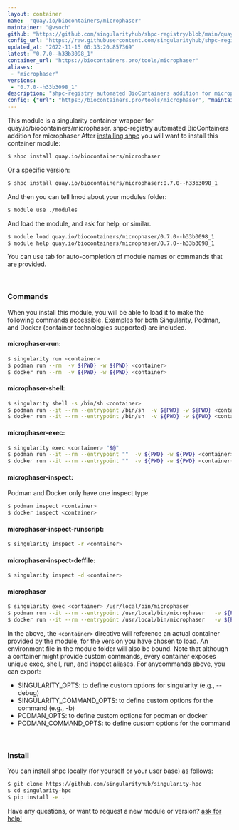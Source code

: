 ```yaml
---
layout: container
name:  "quay.io/biocontainers/microphaser"
maintainer: "@vsoch"
github: "https://github.com/singularityhub/shpc-registry/blob/main/quay.io/biocontainers/microphaser/container.yaml"
config_url: "https://raw.githubusercontent.com/singularityhub/shpc-registry/main/quay.io/biocontainers/microphaser/container.yaml"
updated_at: "2022-11-15 00:33:20.857369"
latest: "0.7.0--h33b3098_1"
container_url: "https://biocontainers.pro/tools/microphaser"
aliases:
 - "microphaser"
versions:
 - "0.7.0--h33b3098_1"
description: "shpc-registry automated BioContainers addition for microphaser"
config: {"url": "https://biocontainers.pro/tools/microphaser", "maintainer": "@vsoch", "description": "shpc-registry automated BioContainers addition for microphaser", "latest": {"0.7.0--h33b3098_1": "sha256:f8efebb325c85230d3c71fbf1308af512e2926bb6f2aa45f0c34e5e1b42f6b2a"}, "tags": {"0.7.0--h33b3098_1": "sha256:f8efebb325c85230d3c71fbf1308af512e2926bb6f2aa45f0c34e5e1b42f6b2a"}, "docker": "quay.io/biocontainers/microphaser", "aliases": {"microphaser": "/usr/local/bin/microphaser"}}
---
```


This module is a singularity container wrapper for quay.io/biocontainers/microphaser.
shpc-registry automated BioContainers addition for microphaser
After [installing shpc](#install) you will want to install this container module:


```bash
$ shpc install quay.io/biocontainers/microphaser
```

Or a specific version:

```bash
$ shpc install quay.io/biocontainers/microphaser:0.7.0--h33b3098_1
```

And then you can tell lmod about your modules folder:

```bash
$ module use ./modules
```

And load the module, and ask for help, or similar.

```bash
$ module load quay.io/biocontainers/microphaser/0.7.0--h33b3098_1
$ module help quay.io/biocontainers/microphaser/0.7.0--h33b3098_1
```

You can use tab for auto-completion of module names or commands that are provided.

<br>

### Commands

When you install this module, you will be able to load it to make the following commands accessible.
Examples for both Singularity, Podman, and Docker (container technologies supported) are included.

#### microphaser-run:

```bash
$ singularity run <container>
$ podman run --rm  -v ${PWD} -w ${PWD} <container>
$ docker run --rm  -v ${PWD} -w ${PWD} <container>
```

#### microphaser-shell:

```bash
$ singularity shell -s /bin/sh <container>
$ podman run --it --rm --entrypoint /bin/sh  -v ${PWD} -w ${PWD} <container>
$ docker run --it --rm --entrypoint /bin/sh  -v ${PWD} -w ${PWD} <container>
```

#### microphaser-exec:

```bash
$ singularity exec <container> "$@"
$ podman run --it --rm --entrypoint ""  -v ${PWD} -w ${PWD} <container> "$@"
$ docker run --it --rm --entrypoint ""  -v ${PWD} -w ${PWD} <container> "$@"
```

#### microphaser-inspect:

Podman and Docker only have one inspect type.

```bash
$ podman inspect <container>
$ docker inspect <container>
```

#### microphaser-inspect-runscript:

```bash
$ singularity inspect -r <container>
```

#### microphaser-inspect-deffile:

```bash
$ singularity inspect -d <container>
```


#### microphaser

```bash
$ singularity exec <container> /usr/local/bin/microphaser
$ podman run --it --rm --entrypoint /usr/local/bin/microphaser   -v ${PWD} -w ${PWD} <container> -c " $@"
$ docker run --it --rm --entrypoint /usr/local/bin/microphaser   -v ${PWD} -w ${PWD} <container> -c " $@"
```



In the above, the `<container>` directive will reference an actual container provided
by the module, for the version you have chosen to load. An environment file in the
module folder will also be bound. Note that although a container
might provide custom commands, every container exposes unique exec, shell, run, and
inspect aliases. For anycommands above, you can export:

 - SINGULARITY_OPTS: to define custom options for singularity (e.g., --debug)
 - SINGULARITY_COMMAND_OPTS: to define custom options for the command (e.g., -b)
 - PODMAN_OPTS: to define custom options for podman or docker
 - PODMAN_COMMAND_OPTS: to define custom options for the command

<br>

### Install

You can install shpc locally (for yourself or your user base) as follows:

```bash
$ git clone https://github.com/singularityhub/singularity-hpc
$ cd singularity-hpc
$ pip install -e .
```

Have any questions, or want to request a new module or version? [ask for help!](https://github.com/singularityhub/singularity-hpc/issues)